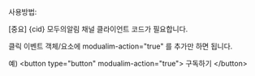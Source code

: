 사용방법:

<!-- 모두의알림 채널 구독 -->
<script src="https://cdn.jsdelivr.net/gh/withapps/modualim@main/modualim_subscribe.min.js?cid={cid}"></script>
<!-- 모두의알림 채널 구독  -->

[중요] {cid} 모두의알림 채널 클라이언트 코드가 필요합니다.


클릭 이벤트 객체/요소에 modualim-action="true" 를 추가만 하면 됩니다.

예)
&lt;button type="button" modualim-action="true"&gt;
  구독하기
&lt;/button&gt;
